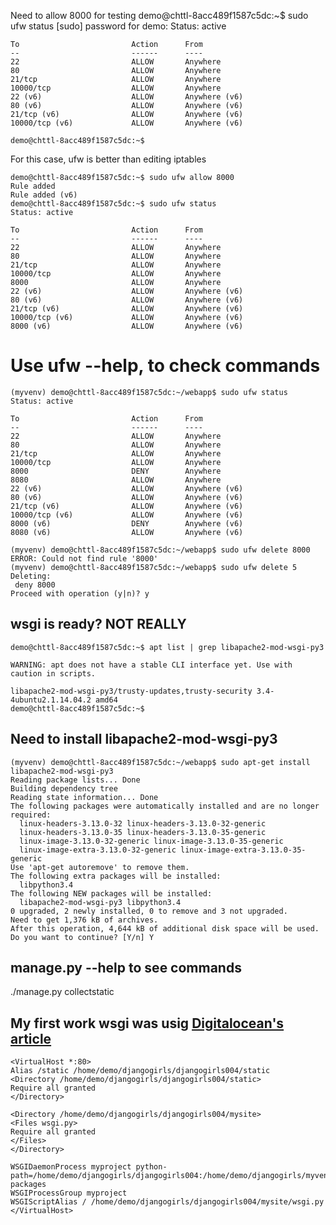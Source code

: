 


Need to allow 8000 for testing 
    demo@chttl-8acc489f1587c5dc:~$ sudo ufw status
    [sudo] password for demo:
    Status: active
    
    To                         Action      From
    --                         ------      ----
    22                         ALLOW       Anywhere
    80                         ALLOW       Anywhere
    21/tcp                     ALLOW       Anywhere
    10000/tcp                  ALLOW       Anywhere
    22 (v6)                    ALLOW       Anywhere (v6)
    80 (v6)                    ALLOW       Anywhere (v6)
    21/tcp (v6)                ALLOW       Anywhere (v6)
    10000/tcp (v6)             ALLOW       Anywhere (v6)
    
    demo@chttl-8acc489f1587c5dc:~$


For this case, ufw is better than editing iptables

    demo@chttl-8acc489f1587c5dc:~$ sudo ufw allow 8000
    Rule added
    Rule added (v6)
    demo@chttl-8acc489f1587c5dc:~$ sudo ufw status
    Status: active
    
    To                         Action      From
    --                         ------      ----
    22                         ALLOW       Anywhere
    80                         ALLOW       Anywhere
    21/tcp                     ALLOW       Anywhere
    10000/tcp                  ALLOW       Anywhere
    8000                       ALLOW       Anywhere
    22 (v6)                    ALLOW       Anywhere (v6)
    80 (v6)                    ALLOW       Anywhere (v6)
    21/tcp (v6)                ALLOW       Anywhere (v6)
    10000/tcp (v6)             ALLOW       Anywhere (v6)
    8000 (v6)                  ALLOW       Anywhere (v6)



# Use ufw --help, to check commands

    (myvenv) demo@chttl-8acc489f1587c5dc:~/webapp$ sudo ufw status
    Status: active
    
    To                         Action      From
    --                         ------      ----
    22                         ALLOW       Anywhere
    80                         ALLOW       Anywhere
    21/tcp                     ALLOW       Anywhere
    10000/tcp                  ALLOW       Anywhere
    8000                       DENY        Anywhere
    8080                       ALLOW       Anywhere
    22 (v6)                    ALLOW       Anywhere (v6)
    80 (v6)                    ALLOW       Anywhere (v6)
    21/tcp (v6)                ALLOW       Anywhere (v6)
    10000/tcp (v6)             ALLOW       Anywhere (v6)
    8000 (v6)                  DENY        Anywhere (v6)
    8080 (v6)                  ALLOW       Anywhere (v6)
    
    (myvenv) demo@chttl-8acc489f1587c5dc:~/webapp$ sudo ufw delete 8000
    ERROR: Could not find rule '8000'
    (myvenv) demo@chttl-8acc489f1587c5dc:~/webapp$ sudo ufw delete 5
    Deleting:
     deny 8000
    Proceed with operation (y|n)? y


## wsgi is ready? NOT REALLY

    demo@chttl-8acc489f1587c5dc:~$ apt list | grep libapache2-mod-wsgi-py3
    
    WARNING: apt does not have a stable CLI interface yet. Use with caution in scripts.
    
    libapache2-mod-wsgi-py3/trusty-updates,trusty-security 3.4-4ubuntu2.1.14.04.2 amd64
    demo@chttl-8acc489f1587c5dc:~$

## Need to install libapache2-mod-wsgi-py3

    (myvenv) demo@chttl-8acc489f1587c5dc:~/webapp$ sudo apt-get install libapache2-mod-wsgi-py3
    Reading package lists... Done
    Building dependency tree
    Reading state information... Done
    The following packages were automatically installed and are no longer required:
      linux-headers-3.13.0-32 linux-headers-3.13.0-32-generic
      linux-headers-3.13.0-35 linux-headers-3.13.0-35-generic
      linux-image-3.13.0-32-generic linux-image-3.13.0-35-generic
      linux-image-extra-3.13.0-32-generic linux-image-extra-3.13.0-35-generic
    Use 'apt-get autoremove' to remove them.
    The following extra packages will be installed:
      libpython3.4
    The following NEW packages will be installed:
      libapache2-mod-wsgi-py3 libpython3.4
    0 upgraded, 2 newly installed, 0 to remove and 3 not upgraded.
    Need to get 1,376 kB of archives.
    After this operation, 4,644 kB of additional disk space will be used.
    Do you want to continue? [Y/n] Y




## manage.py --help to see commands
./manage.py collectstatic



## My first work wsgi was usig [Digitalocean's article](https://www.digitalocean.com/community/tutorials/how-to-serve-django-applications-with-apache-and-mod_wsgi-on-ubuntu-14-04)


    <VirtualHost *:80>
    Alias /static /home/demo/djangogirls/djangogirls004/static
    <Directory /home/demo/djangogirls/djangogirls004/static>
    Require all granted
    </Directory>
    
    <Directory /home/demo/djangogirls/djangogirls004/mysite>
    <Files wsgi.py>
    Require all granted
    </Files>
    </Directory>
    
    WSGIDaemonProcess myproject python-path=/home/demo/djangogirls/djangogirls004:/home/demo/djangogirls/myvenv/lib/python3.5/site-packages
    WSGIProcessGroup myproject
    WSGIScriptAlias / /home/demo/djangogirls/djangogirls004/mysite/wsgi.py
    </VirtualHost>

